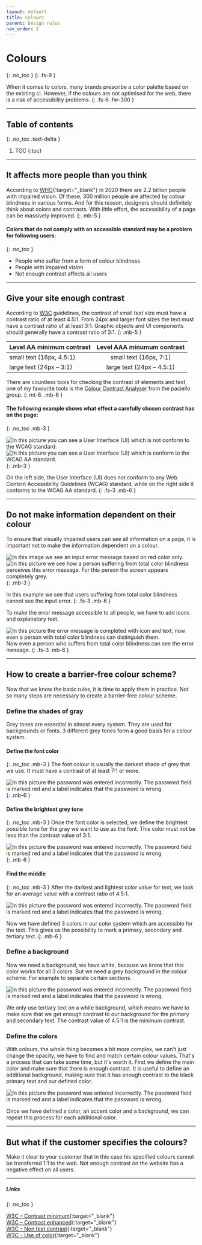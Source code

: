 ```yaml
---
layout: default
title: Colours
parent: Design rules
nav_order: 1
---
```


# Colours
{: .no_toc }
{: .fs-9 }

When it comes to colors, many brands prescribe a color palette based on the existing ci. However, if the colours are not optimised for the web, there is a risk of accessibility problems.
{: .fs-6 .fw-300 }

---

## Table of contents
{: .no_toc .text-delta }

1. TOC
{:toc}

---

## It affects more people than you think

According to [WHO](https://www.who.int/news-room/fact-sheets/detail/blindness-and-visual-impairment/ "WHO Blindness and vision impairment report"){:target="_blank"} in 2020 there are 2.2 billion people with impaired vision. Of these, 300 million people are affected by colour blindness in various forms. And for this reason, designers should definitely think about colors and contrasts. With little effort, the accessibility of a page can be massively improved.
{: .mb-5 }

#### Colors that do not comply with an accessible standard may be a problem for following users:
{: .no_toc }

- People who suffer from a form of colour blindness
- People with impaired vision
- Not enough contrast affects all users

---

## Give your site enough contrast

According to [W3C](https://www.w3.org/TR/UNDERSTANDING-WCAG20/visual-audio-contrast-contrast.html/ "W3C guidelines")  guidelines, the contrast of small text size must have a contrast ratio of at least 4.5:1. From 24px and larger font sizes the text must have a contrast ratio of at least 3:1. Graphic objects and UI components should generally have a contrast ratio of 3:1.
{: .mb-5 }

| Level AA minimum contrast   | Level AAA minumum contrast      |
| --------------------------- |:------------------------------: | 
| small text (16px, 4.5:1)    |  small text (16px, 7:1)         |
| large text (24px – 3:1)     | large text (24px – 4.5:1)       |

There are countless tools for checking the contrast of elements and text, one of my favourite tools is the [Colour Contrast Analyser](https://developer.paciellogroup.com/resources/contrastanalyser/ "Colour Contrast Analyser Tool") from the paciello group.
{: mt-6. .mb-6 }

#### The following example shows what effect a carefully chosen contrast has on the page:
{: .no_toc .mb-3 }

<div id="container1">
 <!-- The before image is first -->
 <img src="{{ '/assets/images/color/contrast-none.png' | prepend: site.baseurl }}" alt="In this picture you can see a User Interface (UI) which is not conform to the WCAG standard."/>
 <!-- The after image is last -->
 <img src="{{ '/assets/images/color/contrast-aa.png' | prepend: site.baseurl }}" alt="In this picture you can see a User Interface (UI) which is conform to the WCAG AA standard."/>
</div>
{: .mb-3 }

On the left side, the User Interface (UI) does not conform to any Web Content Accessibility Guidelines (WCAG) standard, while on the right side it conforms to the WCAG AA standard.
{: .fs-3 .mb-6 }

---

## Do not make information dependent on their colour
To ensure that visually impaired users can see all information on a page, it is important not to make the information dependent on a colour.

<div id="container2">
 <!-- The before image is first -->
 <img src="{{ '/assets/images/color/colour_depend.png' | prepend: site.baseurl }}" alt="In this image we see an input error message based on red color only."/>
 <!-- The after image is last -->
 <img src="{{ '/assets/images/color/colour_depend_monochromacy.png' | prepend: site.baseurl }}" alt="In this picture we see how a person suffering from total color blindness perceives this error message. For this person the screen appears completely grey."/>
</div>
{: .mb-3 }

In this example we see that users suffering from total color blindness cannot see the input error.
{: .fs-3 .mb-6 }

To make the error message accessible to all people, we have to add icons and explanatory text.

<img src="{{ '/assets/images/color/colour_no_depend.png' | prepend: site.baseurl }}" alt="In this picture the error message is completed with icon and text, now even a person with total color blindness can distinguish them."/>
Now even a person who suffers from total color blindness can see the error message.
{: .fs-3 .mb-6 }



---

## How to create a barrier-free colour scheme?
Now that we know the basic rules, it is time to apply them in practice. Not so many steps are necessary to create a barrier-free colour scheme.

### Define the shades of gray
Grey tones are essential in almost every system. They are used for backgrounds or fonts. 3 different grey tones form a good basis for a colour system.

#### Define the font color
{: .no_toc .mb-3 }
The font colour is usually the darkest shade of grey that we use. It must have a contrast of at least 7:1 or more.

<img src="{{ '/assets/images/color/colour_step_1.png' | prepend: site.baseurl }}" alt="In this picture the password was entered incorrectly. The password field is marked red and a label indicates that the password is wrong."/>
{: .mb-6 }


#### Define the brightest grey tone
{: .no_toc .mb-3 }
Once the font color is selected, we define the brightest possible tone for the gray we want to use as the font. This color must not be less than the contrast value of 3:1.

<img src="{{ '/assets/images/color/colour_step_2.png' | prepend: site.baseurl }}" alt="In this picture the password was entered incorrectly. The password field is marked red and a label indicates that the password is wrong."/>
{: .mb-6 }

#### Find the middle
{: .no_toc .mb-3 }
After the darkest and lightest color value for text, we look for an average value with a contrast ratio of 4.5:1.

<img src="{{ '/assets/images/color/colour_step_3.png' | prepend: site.baseurl }}" alt="In this picture the password was entered incorrectly. The password field is marked red and a label indicates that the password is wrong."/>

Now we have defined 3 colors in our color system which are accessible for the text. This gives us the possibility to mark a primary, secondary and tertiary text.
{: .mb-6 }

### Define a background
Now we need a background, we have white, because we know that this color works for all 3 colors. But we need a grey background in the colour scheme. For example to separate certain sections.

<img src="{{ '/assets/images/color/colour_step_4.png' | prepend: site.baseurl }}" alt="In this picture the password was entered incorrectly. The password field is marked red and a label indicates that the password is wrong."/>

We only use tertiary text on a white background, which means we have to make sure that we get enough contrast to our background for the primary and secondary text. The contrast value of 4.5:1 is the minimum contrast.

### Define the colors
With colours, the whole thing becomes a bit more complex, we can't just change the opacity, we have to find and match certain colour values. That's a process that can take some time, but it's worth it. First we define the main color and make sure that there is enough contrast. It is useful to define an additional background, making sure that it has enough contrast to the black primary text and our defined color.

<img src="{{ '/assets/images/color/colour_step_5.png' | prepend: site.baseurl }}" alt="In this picture the password was entered incorrectly. The password field is marked red and a label indicates that the password is wrong."/>

Once we have defined a color, an accent color and a background, we can repeat this process for each additional color.


----

## But what if the customer specifies the colours?
Make it clear to your customer that in this case his specified colours cannot be transferred 1:1 to the web. Not enough contrast on the website has a negative effect on all users.

----

##### Links
{: .no_toc }

[W3C – Contrast minimum](https://www.w3.org/WAI/WCAG21/Understanding/contrast-minimum "W3C – Contrast minimum"){:target="_blank"} <br>
[W3C – Contrast enhanced](https://www.w3.org/WAI/WCAG21/Understanding/contrast-enhanced "W3C – Contrast enhanced"){:target="_blank"} <br>
[W3C – Non text contrast](https://www.w3.org/WAI/WCAG21/Understanding/non-text-contrast "W3C – Non text contrast"){:target="_blank"} <br>
[W3C – Use of color](https://www.w3.org/WAI/WCAG21/Understanding/use-of-color "W3C – Use of color"){:target="_blank"} <br>